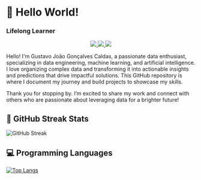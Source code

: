 # 👋 Hello World! 
### Lifelong Learner

<p align="center">
  
  <a href="https://www.linkedin.com/in/gustavocaldas0/" target="_blank">
    <img src="https://img.shields.io/badge/-LinkedIn-blue?style=flat-square&logo=LinkedIn&logoColor=white"> 
  </a> 
  
  <a href="mailto:gj.goncalvescaldas@gmail.com" target="_blank"> 
    <img src="https://img.shields.io/badge/-Gmail-red?style=flat-square&logo=Gmail&logoColor=white"> 
  </a> 

  <a href="https://gj-goncalvescaldas.github.io/" target="_blank"> 
    <img src="https://img.shields.io/badge/-Website-green?style=flat-square&logo=Google-Chrome&logoColor=white"> 
  </a> 
</p>

Hello! I'm Gustavo João Gonçalves Caldas, a passionate data enthusiast, specializing in data engineering, machine learning, and artificial intelligence. I love organizing complex data and transforming it into actionable insights and predictions that drive impactful solutions. This GitHub repository is where I document my journey and build projects to showcase my skills.

Thank you for stopping by. I’m excited to share my work and connect with others who are passionate about leveraging data for a brighter future!

## 📅 GitHub Streak Stats

<!--GITHUB_STREAK-->
![GitHub Streak](https://github-readme-streak-stats-ten-zeta.vercel.app/?user=gj-goncalvescaldas&theme=shades-of-purple&hide_border=true&date_format=M%20j%5B%2C%20Y%5D&timestamp=1758096314)
<!--GITHUB_STREAK-->

## 💻 Programming Languages

[![Top Langs](https://github-readme-stats.vercel.app/api/top-langs/?username=gj-goncalvescaldas&layout=compact)](https://github.com/gj-goncalvescaldas)

